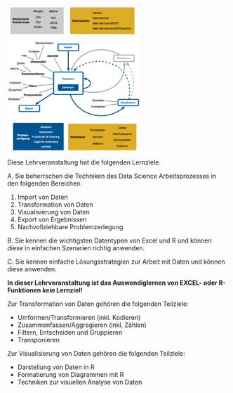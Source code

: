 <div class="col-md-12 text-center">
<img src="https://github.com/dxiai/ct-resourcen/blob/main/bilder/DXI_big_picture_adls/DXI_big_picture-1.png?raw=true" width="60%">
</div>

Diese Lehrveranstaltung hat die folgenden Lernziele. 

A. Sie beherrschen die Techniken des Data Science Arbeitsprozesses in den folgenden Bereichen.

  1. Import von Daten
  2. Transformation von Daten
  3. Visualisierung von Daten
  4. Export von Ergebnissen
  5. Nachvollziehbare Problemzerlegung

B. Sie kennen die wichtigsten Datentypen von Excel und R und können diese in einfachen Szenarien richtig anwenden. 

C. Sie kennen einfache Lösungsstrategien zur Arbeit mit Daten und können diese anwenden.

**In dieser Lehrveranstaltung ist das Auswendiglernen von EXCEL- oder R-Funktionen *kein* Lernziel!** 

Zur Transformation von Daten gehören die folgenden Teilziele:

* Umformen/Transformieren (inkl. Kodieren)
* Zusammenfassen/Aggregieren (inkl. Zählen)
* Filtern, Entscheiden und Gruppieren
* Transponieren

Zur Visualisierung von Daten gehören die folgenden Teilziele:

* Darstellung von Daten in R
* Formatierung von Diagrammen mit R
* Techniken zur visuellen Analyse von Daten

